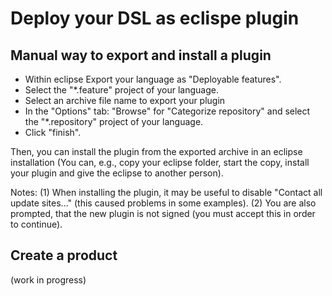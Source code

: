 # Deploy your DSL as eclispe plugin

## Manual way to export and install a plugin

 * Within eclipse Export your language as "Deployable features".
 * Select the "*.feature" project of your language.
 * Select an archive file name to export your plugin
 * In the "Options" tab: "Browse" for "Categorize repository" and select the
    "*.repository" project of your language.
 * Click "finish".

Then, you can install the plugin from the exported archive in an eclipse
installation (You can, e.g., copy your eclipse folder, start the copy, install
your plugin and give the eclipse to another person).

Notes: (1) When installing the plugin, it may be useful to disable 
"Contact all update sites..." (this caused problems in some examples). 
(2) You are also prompted, that the new plugin is not signed (you must 
accept this in order to continue).


## Create a product

(work in progress)


